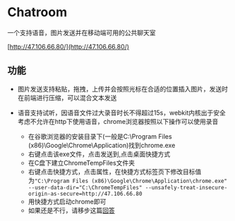 # Chatroom

一个支持语音，图片发送并在移动端可用的公共聊天室

[http://47.106.66.80/](http://47.106.66.80/)

## 功能

- 图片发送支持粘贴，拖拽，上传并会按照光标在合适的位置插入图片，发送时在前端进行压缩，可以混合文本发送

- 语音支持试听，因语音文件过大录音时长不得超过15s，webkit内核出于安全考虑不允许在http下使用语音，chrome浏览器按照以下操作可以使用录音

	- 在谷歌浏览器的安装目录下(一般是C:\Program Files (x86)\Google\Chrome\Application)找到chrome.exe
	- 右键点击该exe文件，点击发送到,点击桌面快捷方式
	- 在C盘下建立ChromeTempFiles文件夹
	- 右键点击快捷方式，点击属性，在快捷方式标签页下修改目标值为`"C:\Program Files (x86)\Google\Chrome\Application\chrome.exe" --user-data-dir="C:\ChromeTempFiles" --unsafely-treat-insecure-origin-as-secure=http://47.106.66.80`
	- 用快捷方式启动chrome即可
	- 如果还是不行，请移步这篇[回答](https://stackoverflow.com/questions/40696280/unsafely-treat-insecure-origin-as-secure-flag-is-not-working-on-chrome)


